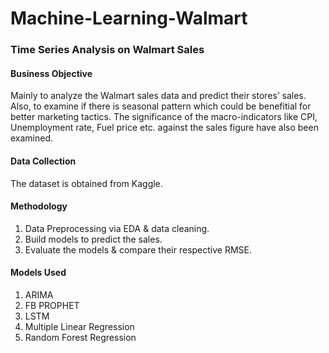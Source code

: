 # Machine-Learning-Walmart

### Time Series Analysis on Walmart Sales

#### Business Objective
Mainly to analyze the Walmart sales data and predict their stores’ sales. Also, to examine if there is seasonal pattern which could be benefitial for better marketing tactics. The significance of the macro-indicators like CPI, Unemployment rate, Fuel price etc. against the sales figure have also been examined.


#### Data Collection
The dataset is obtained from Kaggle.


#### Methodology
1. Data Preprocessing via EDA & data cleaning. <br /> 
2. Build models to predict the sales. <br /> 
3. Evaluate the models & compare their respective RMSE. <br /> 


#### Models Used
1. ARIMA
2. FB PROPHET
3. LSTM
4. Multiple Linear Regression
5. Random Forest Regression
